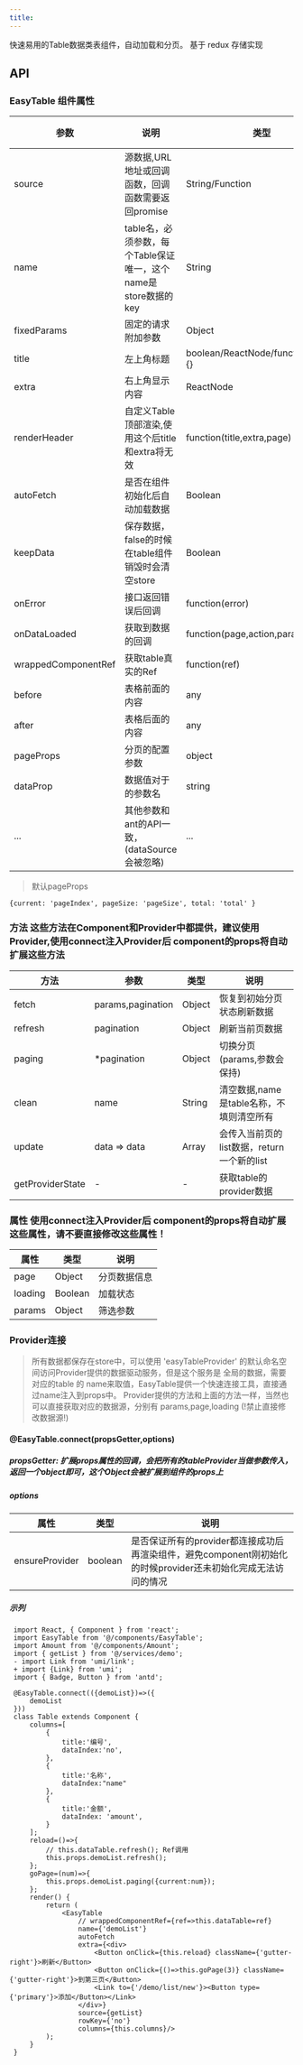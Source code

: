 ```yaml
---
title:
---
```


快速易用的Table数据类表组件，自动加载和分页。
基于 redux 存储实现

## API

### EasyTable 组件属性

| 参数      | 说明                                      | 类型         | 默认值 |
|----------|------------------------------------------|-------------|-------|
| source | 源数据,URL地址或回调函数，回调函数需要返回promise | String/Function | - |
| name | table名，必须参数，每个Table保证唯一，这个name是store数据的key | String | - |
| fixedParams | 固定的请求附加参数 | Object | - |
| title    | 左上角标题        | boolean/ReactNode/function(page){}  | true |
| extra       | 右上角显示内容          | ReactNode  | null |
| renderHeader | 自定义Table顶部渲染,使用这个后title和extra将无效 | function(title,extra,page) | - |
| autoFetch | 是否在组件初始化后自动加载数据 | Boolean | false |
| keepData | 保存数据，false的时候在table组件销毁时会清空store | Boolean | false |
| onError     | 接口返回错误后回调  | function(error)  | - |
| onDataLoaded | 获取到数据的回调  | function(page,action,params)  | - |
| wrappedComponentRef | 获取table真实的Ref | function(ref) | - |
| before | 表格前面的内容 | any | - |
| after | 表格后面的内容 | any | - |
| pageProps | 分页的配置参数 | object | 见下方 |
| dataProp | 数据值对于的参数名 | string | data |
| ... | 其他参数和ant的API一致，(dataSource会被忽略)| ... | - |

> 默认pageProps

`
{current: 'pageIndex',
pageSize: 'pageSize',
total: 'total'
}
`


### 方法 这些方法在Component和Provider中都提供，建议使用Provider,使用connect注入Provider后 component的props将自动扩展这些方法

| 方法   | 参数 | 类型 | 说明
|----------|--------------|-------------|---------------|
| fetch | params,pagination | Object | 恢复到初始分页状态刷新数据 |
| refresh | pagination | Object | 刷新当前页数据 |
| paging | *pagination | Object | 切换分页(params,参数会保持) |
| clean | name | String | 清空数据,name是table名称，不填则清空所有 |
| update | data<Array> => data<Array> | Array | 会传入当前页的list数据，return一个新的list |
| getProviderState | - | - | 获取table的provider数据 |

### 属性 使用connect注入Provider后 component的props将自动扩展这些属性，请不要直接修改这些属性！

|   属性 | 类型 | 说明
|----------|--------------|----------------------------|
| page | Object | 分页数据信息 |
| loading | Boolean | 加载状态 |
| params | Object | 筛选参数 |


### Provider连接
> 所有数据都保存在store中，可以使用 'easyTableProvider' 的默认命名空间访问Provider提供的数据驱动服务，但是这个服务是
全局的数据，需要对应的table 的 name来取值，EasyTable提供一个快速连接工具，直接通过name注入到props中。
Provider提供的方法和上面的方法一样，当然也可以直接获取对应的数据源，分别有 params,page,loading (!禁止直接修改数据源!)

#### @EasyTable.connect(propsGetter,options)

##### propsGetter: 扩展props属性的回调，会把所有的tableProvider当做参数传入，返回一个object即可，这个Object会被扩展到组件的props上

##### options

|   属性 | 类型 | 说明
|----------|--------------|----------------------------|
| ensureProvider | boolean | 是否保证所有的provider都连接成功后再渲染组件，避免component刚初始化的时候provider还未初始化完成无法访问的情况 |


##### 示列

``` react
 import React, { Component } from 'react';
 import EasyTable from '@/components/EasyTable';
 import Amount from '@/components/Amount';
 import { getList } from '@/services/demo';
 - import Link from 'umi/link';
 + import {Link} from 'umi';
 import { Badge, Button } from 'antd';
 
 @EasyTable.connect(({demoList})=>({
     demoList
 }))
 class Table extends Component {
     columns=[
         {
             title:'编号',
             dataIndex:'no',
         },
         {
             title:'名称',
             dataIndex:"name"
         },
         {
             title:'金额',
             dataIndex: 'amount',
         }
     ];
     reload=()=>{
         // this.dataTable.refresh(); Ref调用
         this.props.demoList.refresh();
     };
     goPage=(num)=>{
         this.props.demoList.paging({current:num});
     };
     render() {
         return (
             <EasyTable
                 // wrappedComponentRef={ref=>this.dataTable=ref}
                 name={'demoList'}
                 autoFetch
                 extra={<div>
                     <Button onClick={this.reload} className={'gutter-right'}>刷新</Button>
                     <Button onClick={()=>this.goPage(3)} className={'gutter-right'}>到第三页</Button>
                     <Link to={'/demo/list/new'}><Button type={'primary'}>添加</Button></Link>
                 </div>}
                 source={getList}
                 rowKey={'no'}
                 columns={this.columns}/>
         );
     }
 }
```
